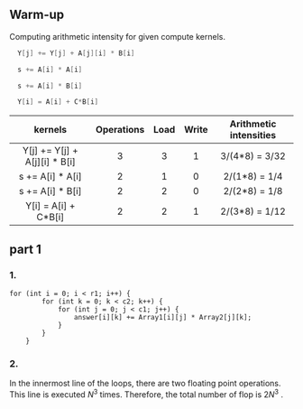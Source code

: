## Warm-up

Computing arithmetic intensity for given compute kernels. 

```C
  Y[j] += Y[j] + A[j][i] * B[i]
```

```C
  s += A[i] * A[i]
```

```C
  s += A[i] * B[i]
```

```C
  Y[i] = A[i] + C*B[i]
```

|kernels| Operations | Load | Write | Arithmetic intensities |
|:-:|:----------:|:----:|:-----:|:----------------------:|
| Y[j] += Y[j] + A[j][i] * B[i] |      3     |   3  |   1   |     3/(4*8) = 3/32     |
| s += A[i] * A[i] |      2     |   1  |   0   |      2/(1*8) = 1/4     |
| s += A[i] * B[i] |      2     |   2  |   0   |      2/(2*8) = 1/8     |
| Y[i] = A[i] + C*B[i] |      2     |   2  |   1   |     2/(3*8) = 1/12     |


## part 1
### 1. 

```
for (int i = 0; i < r1; i++) {
        for (int k = 0; k < c2; k++) {
            for (int j = 0; j < c1; j++) {
                answer[i][k] += Array1[i][j] * Array2[j][k];
            }
        }
    }
```

### 2. 
In the innermost line of the loops, there are two floating point operations. This line is executed $N^3$
 times. Therefore, the total number of flop is $2N^3$
.

